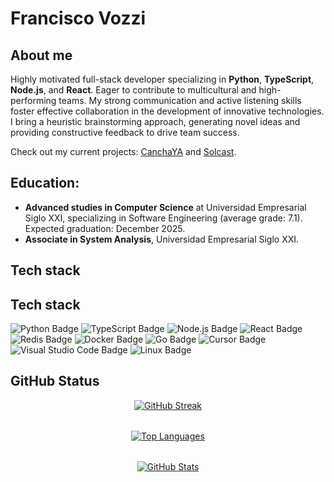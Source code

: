 # Francisco Vozzi

## About me

Highly motivated full-stack developer specializing in **Python**, **TypeScript**, **Node.js**, and **React**. Eager to contribute to multicultural and high-performing teams. My strong communication and active listening skills foster effective collaboration in the development of innovative technologies. I bring a heuristic brainstorming approach, generating novel ideas and providing constructive feedback to drive team success.

Check out my current projects: [CanchaYA](link_a_canchaya) and [Solcast](link_a_solcast).

## Education:

- **Advanced studies in Computer Science** at Universidad Empresarial Siglo XXI, specializing in Software Engineering (average grade: 7.1). Expected graduation: December 2025.
- **Associate in System Analysis**, Universidad Empresarial Siglo XXI.

## Tech stack

## Tech stack

![Python Badge](https://img.shields.io/badge/Python-3776AB?style=for-the-badge&logo=python&logoColor=white)
![TypeScript Badge](https://img.shields.io/badge/TypeScript-007ACC?style=for-the-badge&logo=typescript&logoColor=white)
![Node.js Badge](https://img.shields.io/badge/Node.js-339933?style=for-the-badge&logo=nodedotjs&logoColor=white)
![React Badge](https://img.shields.io/badge/React-61DAFB?style=for-the-badge&logo=react&logoColor=white)
![Redis Badge](https://img.shields.io/badge/Redis-%23DD0031.svg?style=for-the-badge&logo=redis&logoColor=white)
![Docker Badge](https://img.shields.io/badge/Docker-%230db7ed.svg?style=for-the-badge&logo=docker&logoColor=white)
![Go Badge](https://img.shields.io/badge/Go-00ADD8?style=for-the-badge&logo=go&logoColor=white)
![Cursor Badge](https://img.shields.io/badge/Cursor-008080?style=for-the-badge&logoColor=white)
![Visual Studio Code Badge](https://img.shields.io/badge/Visual%20Studio%20Code-0078d7.svg?style=for-the-badge&logo=visual-studio-code&logoColor=white)
![Linux Badge](https://img.shields.io/badge/Linux-FCC624?style=for-the-badge&logo=linux&logoColor=black)

## GitHub Status

<div style="display: flex; flex-direction: column; align-items: center; gap: 2rem; max-width: 100%; margin: 0 auto;">
  <div>
    <a href="https://git.io/streak-stats">
      <img src="https://streak-stats.demolab.com/?user=franvozzi&theme=dark" alt="GitHub Streak" />
    </a>
  </div>
  <div>
    <a href="https://github.com/anuraghazra/github-readme-stats">
      <img src="https://github-readme-stats.vercel.app/api/top-langs/?username=franvozzi&layout=compact&theme=dark" alt="Top Languages" />
    </a>
  </div>
  <div>
    <a href="https://github.com/anuraghazra/github-readme-stats">
      <img src="https://github-readme-stats.vercel.app/api?username=franvozzi&show_icons=true&theme=dark" alt="GitHub Stats" />
    </a>
  </div>
</div>
<!---
franvozzi/franvozzi is a ✨ special ✨ repository because its `README.md` (this file) appears on your GitHub profile.
You can click the Preview link to take a look at your changes.
--->

